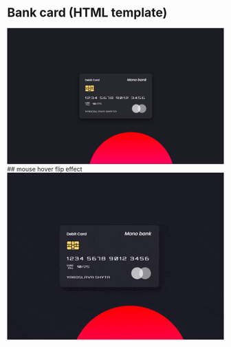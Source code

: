 # Bank card (HTML template)

<div align="center">
    <a href="github.com/risozhor/bank_card_-HTML_template-">
        <img src="card.png">
    </a>
</div>
## mouse hover flip effect
<div style="display: flex; justify-content: center;">
    <a href="github.com/risozhor/bank_card_-HTML_template-" style="width:100%">
        <img src="card.gif">
    </a>
</div>
